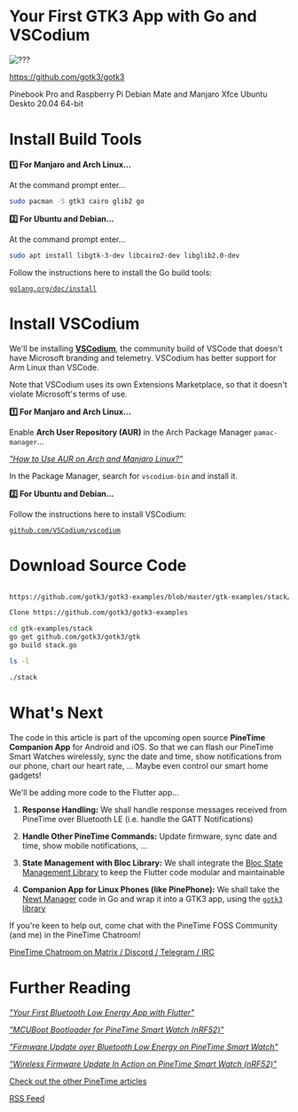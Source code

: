 # Your First GTK3 App with Go and VSCodium

![???](https://lupyuen.github.io/images/gotk3-title.png)

https://github.com/gotk3/gotk3

Pinebook Pro and Raspberry Pi
Debian Mate and Manjaro Xfce
Ubuntu Deskto 20.04 64-bit

# Install Build Tools

__1️⃣ For Manjaro and Arch Linux...__

At the command prompt enter...

```bash
sudo pacman -S gtk3 cairo glib2 go
```

__2️⃣ For Ubuntu and Debian...__

At the command prompt enter...

```bash
sudo apt install libgtk-3-dev libcairo2-dev libglib2.0-dev
```

Follow the instructions here to install the Go build tools:

[`golang.org/doc/install`](https://golang.org/doc/install)

# Install VSCodium

We'll be installing [__VSCodium__](https://github.com/VSCodium/vscodium), the community build of VSCode that doesn't have Microsoft branding and telemetry. VSCodium has better support for Arm Linux than VSCode.

Note that VSCodium uses its own Extensions Marketplace, so that it doesn't violate Microsoft's terms of use.

__1️⃣ For Manjaro and Arch Linux...__

Enable __Arch User Repository (AUR)__ in the Arch Package Manager `pamac-manager`... 

[_"How to Use AUR on Arch and Manjaro Linux?"_](https://itsfoss.com/aur-arch-linux/)

In the Package Manager, search for `vscodium-bin` and install it.

__2️⃣ For Ubuntu and Debian...__

Follow the instructions here to install VSCodium:

[`github.com/VSCodium/vscodium`](https://github.com/VSCodium/vscodium)

# Download Source Code

```bash

https://github.com/gotk3/gotk3-examples/blob/master/gtk-examples/stack/stack.go

Clone https://github.com/gotk3/gotk3-examples

cd gtk-examples/stack
go get github.com/gotk3/gotk3/gtk
go build stack.go

ls -l

./stack


```

# What's Next

The code in this article is part of the upcoming open source __PineTime Companion App__ for Android and iOS. So that we can flash our PineTime Smart Watches wirelessly, sync the date and time, show notifications from our phone, chart our heart rate, ... Maybe even control our smart home gadgets! 

We'll be adding more code to the Flutter app...

1. __Response Handling:__ We shall handle response messages received from PineTime over Bluetooth LE (i.e. handle the GATT Notifications)

1. __Handle Other PineTime Commands:__ Update firmware, sync date and time, show mobile notifications, ...

1. __State Management with Bloc Library:__ We shall integrate the [Bloc State Management Library](https://bloclibrary.dev/#/) to keep the Flutter code modular and maintainable

1. __Companion App for Linux Phones (like PinePhone):__ We shall take the [Newt Manager](https://github.com/apache/mynewt-newtmgr) code in Go and wrap it into a GTK3 app, using the [`gotk3` library](https://github.com/gotk3/gotk3)

If you're keen to help out, come chat with the PineTime FOSS Community (and me) in the PineTime Chatroom!

[PineTime Chatroom on Matrix / Discord / Telegram / IRC](https://wiki.pine64.org/index.php/PineTime#Community)

# Further Reading

_["Your First Bluetooth Low Energy App with Flutter"](https://lupyuen.github.io/pinetime-rust-mynewt/articles/flutter)_

_["MCUBoot Bootloader for PineTime Smart Watch (nRF52)"](https://lupyuen.github.io/pinetime-rust-mynewt/articles/mcuboot)_

_["Firmware Update over Bluetooth Low Energy on PineTime Smart Watch"](https://lupyuen.github.io/pinetime-rust-mynewt/articles/dfu)_

_["Wireless Firmware Update In Action on PineTime Smart Watch (nRF52)"](https://lupyuen.github.io/pinetime-rust-mynewt/articles/dfutest)_

[Check out the other PineTime articles](https://github.com/lupyuen/pinetime-rust-mynewt/blob/master/README.md)

[RSS Feed](https://lupyuen.github.io/rss.xml)
